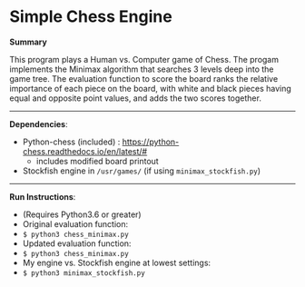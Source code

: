 # Simple Chess Engine

<strong>Summary</strong>
<br>

This program plays a Human vs. Computer game of Chess. The progam implements the Minimax algorithm that searches 3 levels deep into the game tree. 
The evaluation function to score the board ranks the relative importance of each piece on the board,
with white and black pieces having equal and opposite point values, and adds the two scores together. 
***

<strong>Dependencies</strong>:
* Python-chess (included) : https://python-chess.readthedocs.io/en/latest/#
  * includes modified board printout 
* Stockfish engine in `/usr/games/` (if using `minimax_stockfish.py`)
***
<strong>Run Instructions</strong>:
- (Requires Python3.6 or greater)
- Original evaluation function:
 - `$ python3 chess_minimax.py`
- Updated evaluation function:
 - `$ python3 chess_minimax.py`
- My engine vs. Stockfish engine at lowest settings:
 - `$ python3 minimax_stockfish.py`
